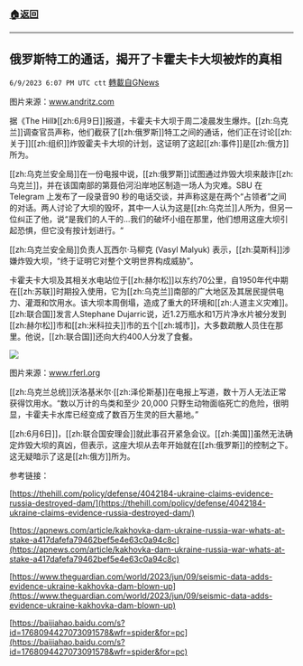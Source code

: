 ###  [:house:返回](README.md)
---


## 俄罗斯特工的通话，揭开了卡霍夫卡大坝被炸的真相
`6/9/2023 6:07 PM UTC ctt` [轉載自GNews](https://gnews.org/articles/1372411)

图片来源：www.andritz.com

据《The Hill》[[zh:6月9日]]报道，卡霍夫卡大坝于周二凌晨发生爆炸。[[zh:乌克兰]]调查官员声称，他们截获了[[zh:俄罗斯]]特工之间的通话，他们正在讨论[[zh:关于]][[zh:组织]]炸毁霍夫卡大坝的计划，这证明了这起[[zh:事件]]是[[zh:俄方]]所为。

[[zh:乌克兰安全局]]在一份电报中说，[[zh:俄罗斯]]试图通过炸毁大坝来敲诈[[zh:乌克兰]]，并在该国南部的第聂伯河沿岸地区制造一场人为灾难。SBU 在 Telegram 上发布了一段录音90 秒的电话交谈，并声称这是在两个“占领者”之间的对话。两人讨论了大坝的毁坏，其中一人认为这是[[zh:乌克兰]]人所为，但另一位纠正了他，说“是我们的人干的...我们的破坏小组在那里，他们想用这座大坝引起恐惧，但它没有按计划进行。“

[[zh:乌克兰安全局]]负责人瓦西尔·马柳克 (Vasyl Malyuk) 表示，[[zh:莫斯科]]涉嫌炸毁大坝，“终于证明它对整个文明世界构成威胁”。

卡霍夫卡大坝及其相关水电站位于[[zh:赫尔松]]以东约70公里，自1950年代中期在[[zh:苏联]]时期投入使用，它为[[zh:乌克兰]]南部的广大地区及其居民提供电力、灌溉和饮用水。该大坝本周倒塌，造成了重大的环境和[[zh:人道主义灾难]]。[[zh:联合国]]发言人Stephane Dujarric说，近1.2万瓶水和1万片净水片被分发到[[zh:赫尔松]]市和[[zh:米科拉夫]]市的五个[[zh:城市]]，大多数疏散人员住在那里。他说，[[zh:联合国]]还向大约400人分发了食餐。


![](https://ipfs.gnews.org/ipfs/QmaykpSnz37HSdwGZ6p2HpmgQTKS2QEanpEXtd2UdicEZx?filename=11111.jpg)


图片来源：www.rferl.org

[[zh:乌克兰总统]]沃洛基米尔·[[zh:泽伦斯基]]在电报上写道，数十万人无法正常获得饮用水。“数以万计的鸟类和至少 20,000 只野生动物面临死亡的危险，很明显，卡霍夫卡水库已经变成了数百万生灵的巨大墓地。”

[[zh:6月6日]]，[[zh:联合国安理会]]就此事召开紧急会议。[[zh:美国]]虽然无法确定炸毁大坝的真凶，但表示，这座大坝从去年开始就在[[zh:俄罗斯]]的控制之下。这无疑暗示了这是[[zh:俄方]]所为。



参考链接：



[https://thehill.com/policy/defense/4042184-ukraine-claims-evidence-russia-destroyed-dam/](https://thehill.com/policy/defense/4042184-ukraine-claims-evidence-russia-destroyed-dam/)

  
  

[https://apnews.com/article/kakhovka-dam-ukraine-russia-war-whats-at-stake-a417dafefa79462bef5e4e63c0a94c8c](https://apnews.com/article/kakhovka-dam-ukraine-russia-war-whats-at-stake-a417dafefa79462bef5e4e63c0a94c8c)

  
  

[https://www.theguardian.com/world/2023/jun/09/seismic-data-adds-evidence-ukraine-kakhovka-dam-blown-up](https://www.theguardian.com/world/2023/jun/09/seismic-data-adds-evidence-ukraine-kakhovka-dam-blown-up)

  
  

[https://baijiahao.baidu.com/s?id=1768094427073091578&wfr=spider&for=pc](https://baijiahao.baidu.com/s?id=1768094427073091578&wfr=spider&for=pc)

  
  


